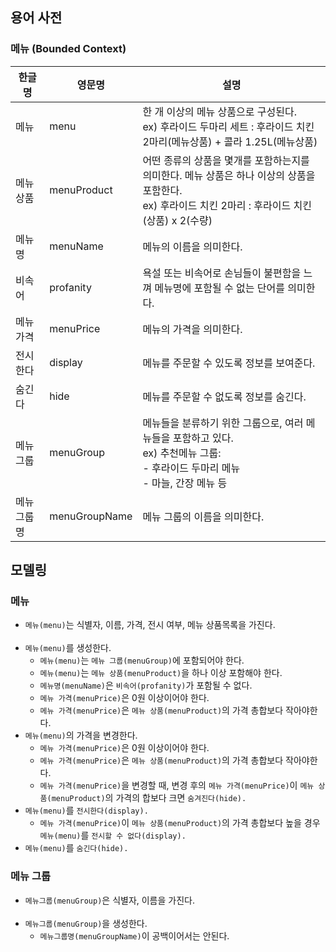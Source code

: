 ## 용어 사전

### 메뉴 (Bounded Context)

| 한글명 | 영문명 | 설명 |
| --- | --- | --- |
| 메뉴 | menu | 한 개 이상의 메뉴 상품으로 구성된다.<br/>ex) 후라이드 두마리 세트 : 후라이드 치킨 2마리(메뉴상품) + 콜라 1.25L(메뉴상품) |
| 메뉴 상품 | menuProduct | 어떤 종류의 상품을 몇개를 포함하는지를 의미한다. 메뉴 상품은 하나 이상의 상품을 포함한다.<br/>ex) 후라이드 치킨 2마리 : 후라이드 치킨(상품) x 2(수량) |
| 메뉴명 | menuName | 메뉴의 이름을 의미한다. |
| 비속어 | profanity | 욕설 또는 비속어로 손님들이 불편함을 느껴 메뉴명에 포함될 수 없는 단어를 의미한다. |
| 메뉴 가격 | menuPrice | 메뉴의 가격을 의미한다. |
| 전시한다 | display | 메뉴를 주문할 수 있도록 정보를 보여준다. |
| 숨긴다 | hide | 메뉴를 주문할 수 없도록 정보를 숨긴다. |
| 메뉴그룹 | menuGroup | 메뉴들을 분류하기 위한 그룹으로, 여러 메뉴들을 포함하고 있다.<br/>ex) 추천메뉴 그룹:<br/> - 후라이드 두마리 메뉴<br/> - 마늘, 간장 메뉴 등 |
| 메뉴그룹명 | menuGroupName | 메뉴 그룹의 이름을 의미한다. |

## 모델링

### 메뉴

- `메뉴(menu)`는 식별자, 이름, 가격, 전시 여부, 메뉴 상품목록을 가진다.<br/><br/>
- `메뉴(menu)`를 생성한다.
    - `메뉴(menu)`는 `메뉴 그룹(menuGroup)`에 포함되어야 한다.
    - `메뉴(menu)`는 `메뉴 상품(menuProduct)`을 하나 이상 포함해야 한다.
    - `메뉴명(menuName)`은 `비속어(profanity)`가 포함될 수 없다.
    - `메뉴 가격(menuPrice)`은 0원 이상이어야 한다.
    - `메뉴 가격(menuPrice)`은 `메뉴 상품(menuProduct)`의 가격 총합보다 작아야한다.
- `메뉴(menu)`의 가격을 변경한다.
    - `메뉴 가격(menuPrice)`은 0원 이상이어야 한다.
    - `메뉴 가격(menuPrice)`은 `메뉴 상품(menuProduct)`의 가격 총합보다 작아야한다.
    - `메뉴 가격(menuPrice)`을 변경할 때, 변경 후의 `메뉴 가격(menuPrice)`이 `메뉴 상품(menuProduct)`의 가격의 합보다 크면 `숨겨진다(hide).`
- `메뉴(menu)`를 `전시한다(display).`
    - `메뉴 가격(menuPrice)`이 `메뉴 상품(menuProduct)`의 가격 총합보다 높을 경우 `메뉴(menu)`를 `전시할 수 없다(display).`
- `메뉴(menu)`를 `숨긴다(hide).`

### 메뉴 그룹

- `메뉴그룹(menuGroup)`은 식별자, 이름을 가진다.<br/><br/>
- `메뉴그룹(menuGroup)`을 생성한다.
    - `메뉴그룹명(menuGroupName)`이 공백이어서는 안된다.
